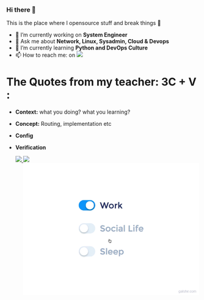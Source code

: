 ### Hi there 👋
This is the place where I opensource stuff and break things 🤣

- 🔭 I’m currently working on **System Engineer**
- 💬 Ask me about **Network, Linux, Sysadmin, Cloud & Devops**
- 🌱 I’m currently learning **Python and DevOps Culture**
- 📫 How to reach me: on <a href="https://www.linkedin.com/in/harryarz/"><img src="https://img.shields.io/badge/linkedin-%230077B5.svg?&style=for-the-badge&logo=linkedin&logoColor=white" height=25></a>


# The Quotes from my teacher: 3C + V :

- **Context:** what you doing? what you learning?
- **Concept:** Routing, implementation etc
- **Config**
- **Verification**


   <p align="left">
    <a href="https://github.com/aryrz">
      <img height="180em" src="https://github-readme-stats-eight-theta.vercel.app/api?username=aryrz&show_icons=true&theme=algolia&include_all_commits=true&count_private=true"/>
      <img height="180em" src="https://github-readme-stats-eight-theta.vercel.app/api/top-langs/?username=aryrz&layout=compact&langs_count=8&theme=algolia"/>
       <img src="https://raw.githubusercontent.com/aryrz/aryrz/main/life_balance.gif" alt="side Image" align="right" width="460" height="auto" />
    </a>
    </p>
